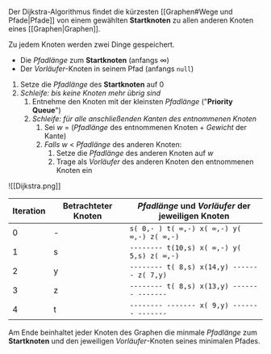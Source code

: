 Der Dijkstra-Algorithmus findet die kürzesten [[Graphen#Wege und Pfade|Pfade]] von einem gewählten **Startknoten** zu allen anderen Knoten eines [[Graphen|Graphen]].

Zu jedem Knoten werden zwei Dinge gespeichert.
- Die *Pfadlänge* zum **Startknoten** (anfangs $\infty$)
- Der *Vorläufer*-Knoten in seinem Pfad (anfangs `null`)

1. Setze die *Pfadlänge* des **Startknoten** auf 0
2. *Schleife: bis keine Knoten mehr übrig sind*
	1. Entnehme den Knoten mit der kleinsten *Pfadlänge* ("**Priority Queue**")
	2. *Schleife: für alle anschließenden Kanten des entnommenen Knoten*
		1. Sei $w$ = (*Pfadlänge* des entnommenen Knoten + *Gewicht* der Kante)
		2. *Falls* $w$ < *Pfadlänge* des anderen Knoten:
			1. Setze die *Pfadlänge* des anderen Knoten auf $w$
			2. Trage als *Vorläufer* des anderen Knoten den entnommenen Knoten ein

![[Dijkstra.png]]

| Iteration | Betrachteter Knoten | *Pfadlänge* und *Vorläufer* der jeweiligen Knoten |
| --------- | ------------------- | ------------------------------------------------- |
| 0         | -                   | `s( 0,- ) t( ∞,-) x( ∞,-) y( ∞,-) z( ∞,-)`        |
| 1         | s                   | `-------- t(10,s) x( ∞,-) y( 5,s) z( ∞,-)`        |
| 2         | y                   | `-------- t( 8,s) x(14,y) ------- z( 7,y)`        |
| 3         | z                   | `-------- t( 8,s) x(13,y) ------- -------`        |
| 4         | t                   | `-------- ------- x( 9,y) ------- -------`        |

Am Ende beinhaltet jeder Knoten des Graphen die minmale *Pfadlänge* zum **Startknoten** und den jeweiligen *Vorläufer*-Knoten seines minimalen Pfades.
